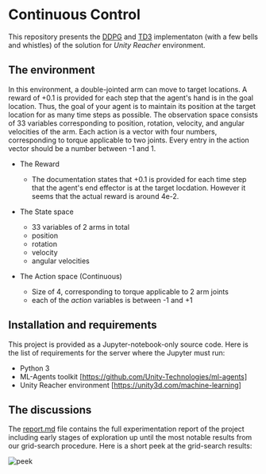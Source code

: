 # Continuous Control

This repository presents the [DDPG](https://arxiv.org/pdf/1509.02971.pdf) and [TD3](https://arxiv.org/pdf/1509.02971.pdf) implementaton (with a few bells and whistles) of the solution for *Unity Reacher* environment.

## The environment

In this environment, a double-jointed arm can move to target locations. A reward of +0.1 is provided for each step that the agent's hand is in the goal location. Thus, the goal of your agent is to maintain its position at the target location for as many time steps as possible.
The observation space consists of 33 variables corresponding to position, rotation, velocity, and angular velocities of the arm. Each action is a vector with four numbers, corresponding to torque applicable to two joints. Every entry in the action vector should be a number between -1 and 1.

* The Reward 
  * The documentation states that +0.1 is provided for each time step that the agent's end effector is at the target locdation. However it seems that the actual reward is around 4e-2.
  
* The State space
  * 33 variables of 2 arms in total
  * position
  * rotation
  * velocity
  * angular velocities

* The Action space (Continuous)
  * Size of 4, corresponding to torque applicable to 2 arm joints
  * each of the _action_ variables is between -1 and +1
  
  
## Installation and requirements

This project is provided as a Jupyter-notebook-only source code. Here is the list of requirements for the server where the Jupyter must run:
- Python 3
- ML-Agents toolkit [https://github.com/Unity-Technologies/ml-agents]
- Unity Reacher environment [https://unity3d.com/machine-learning]


## The discussions

The [report.md](report.md) file contains the full experimentation report of the project including early stages of exploration up until the most notable results from our grid-search procedure.
Here is a short peek at the grid-search results:

![peek](...png)
